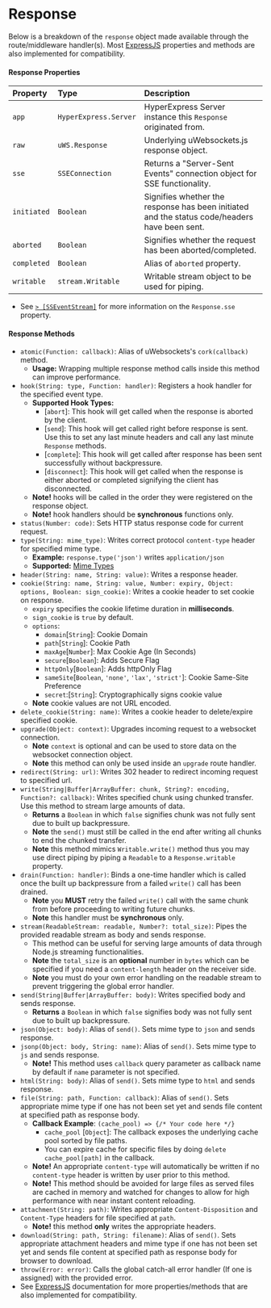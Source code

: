# Response
Below is a breakdown of the `response` object made available through the route/middleware handler(s). Most [ExpressJS](https://github.com/expressjs/express) properties and methods are also implemented for compatibility.

#### Response Properties
| Property  | Type     | Description                |
| :-------- | :------- | :------------------------- |
| `app` | `HyperExpress.Server`  | HyperExpress Server instance this `Response` originated from. |
| `raw` | `uWS.Response`  | Underlying uWebsockets.js response object. |
| `sse` | `SSEConnection`  | Returns a "Server-Sent Events" connection object for SSE functionality. |
| `initiated` | `Boolean`  | Signifies whether the response has been initiated and the status code/headers have been sent. |
| `aborted` | `Boolean`  | Signifies whether the request has been aborted/completed. |
| `completed` | `Boolean`  | Alias of `aborted` property. |
| `writable` | `stream.Writable` | Writable stream object to be used for piping. |
* See [`> [SSEventStream]`](./SSEventStream.md) for more information on the `Response.sse` property.

#### Response Methods
* `atomic(Function: callback)`: Alias of uWebsockets's `cork(callback)` method.
    * **Usage:** Wrapping multiple response method calls inside this method can improve performance.
* `hook(String: type, Function: handler)`: Registers a hook handler for the specified event type.
  * **Supported Hook Types:**
    * [`abort`]: This hook will get called when the response is aborted by the client.
    * [`send`]: This hook will get called right before response is sent. Use this to set any last minute headers and call any last minute `Response` methods.
    * [`complete`]: This hook will get called after response has been sent successfully without backpressure.
    * [`disconnect`]: This hook will get called when the response is either aborted or completed signifying the client has disconnected.
  * **Note!** hooks will be called in the order they were registered on the response object.
  * **Note!** hook handlers should be **synchronous** functions only.
* `status(Number: code)`: Sets HTTP status response code for current request.
* `type(String: mime_type)`: Writes correct protocol `content-type` header for specified mime type.
    * **Example:** `response.type('json')` writes `application/json`
    * **Supported:** [Mime Types](./src/constants/mime_types.json)
* `header(String: name, String: value)`: Writes a response header.
* `cookie(String: name, String: value, Number: expiry, Object: options, Boolean: sign_cookie)`: Writes a cookie header to set cookie on response.
    * `expiry` specifies the cookie lifetime duration in **milliseconds**.
    * `sign_cookie` is `true` by default.
    * `options`:
        * `domain`[`String`]: Cookie Domain
        * `path`[`String`]: Cookie Path
        * `maxAge`[`Number`]: Max Cookie Age (In Seconds)
        * `secure`[`Boolean`]: Adds Secure Flag
        * `httpOnly`[`Boolean`]: Adds httpOnly Flag
        * `sameSite`[`Boolean`, `'none'`, `'lax'`, `'strict'`]: Cookie Same-Site Preference
        * `secret`:[`String`]: Cryptographically signs cookie value
    * **Note** cookie values are not URL encoded.
* `delete_cookie(String: name)`: Writes a cookie header to delete/expire specified cookie.
* `upgrade(Object: context)`: Upgrades incoming request to a websocket connection.
    * **Note** `context` is optional and can be used to store data on the websocket connection object.
    * **Note** this method can only be used inside an `upgrade` route handler.
* `redirect(String: url)`: Writes 302 header to redirect incoming request to specified url.
* `write(String|Buffer|ArrayBuffer: chunk, String?: encoding, Function?: callback)`: Writes specified chunk using chunked transfer. Use this method to stream large amounts of data.
    * **Returns** a `Boolean` in which `false` signifies chunk was not fully sent due to built up backpressure. 
    * **Note** the `send()` must still be called in the end after writing all chunks to end the chunked transfer.
    * **Note** this method mimics `Writable.write()` method thus you may use direct piping by piping a `Readable` to a `Response.writable` property.
* `drain(Function: handler)`: Binds a one-time handler which is called once the built up backpressure from a failed `write()` call has been drained.
  * **Note** you **MUST** retry the failed `write()` call with the same chunk from before proceeding to writing future chunks.
  * **Note** this handler must be **synchronous** only.
* `stream(ReadableStream: readable, Number?: total_size)`: Pipes the provided readable stream as body and sends response.
  * This method can be useful for serving large amounts of data through Node.js streaming functionalities.
  * **Note** the `total_size` is an **optional** number in `bytes` which can be specified if you need a `content-length` header on the receiver side.
  * **Note** you must do your own error handling on the readable stream to prevent triggering the global error handler.
* `send(String|Buffer|ArrayBuffer: body)`: Writes specified body and sends response.
  * **Returns** a `Boolean` in which `false` signifies body was not fully sent due to built up backpressure.
* `json(Object: body)`: Alias of `send()`. Sets mime type to `json` and sends response.
* `jsonp(Object: body, String: name)`: Alias of `send()`. Sets mime type to `js` and sends response.
  * **Note!** This method uses `callback` query parameter as callback name by default if `name` parameter is not specified.
* `html(String: body)`: Alias of `send()`. Sets mime type to `html` and sends response.
* `file(String: path, Function: callback)`: Alias of `send()`. Sets appropriate mime type if one has not been set yet and sends file content at specified path as response body.
  * **Callback Example**: `(cache_pool) => {/* Your code here */}`
    * `cache_pool` [`Object`]: The callback exposes the underlying cache pool sorted by file paths.
    * You can expire cache for specific files by doing `delete cache_pool[path]` in the callback.
  * **Note!** An appropriate `content-type` will automatically be written if no `content-type` header is written by user prior to this method.
  * **Note!** This method should be avoided for large files as served files are cached in memory and watched for changes to allow for high performance with near instant content reloading.
* `attachment(String: path)`: Writes appropriate `Content-Disposition` and `Content-Type` headers for file specified at `path`.
  * **Note!** this method **only** writes the appropriate headers.
* `download(String: path, String: filename)`: Alias of `send()`. Sets appropriate attachment headers and mime type if one has not been set yet and sends file content at specified path as response body for browser to download.
* `throw(Error: error)`: Calls the global catch-all error handler (If one is assigned) with the provided error.
* See [ExpressJS](https://github.com/expressjs/express) documentation for more properties/methods that are also implemented for compatibility.

